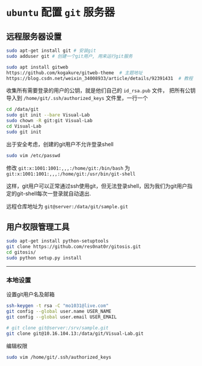 # `ubuntu` 配置 `git` 服务器

## 远程服务器设置

```bash
sudo apt-get install git # 安装git
sudo adduser git # 创建一个git用户, 用来运行git服务

sudo apt install gitweb
https://github.com/kogakure/gitweb-theme  # 主题地址
https://blog.csdn.net/weixin_34008933/article/details/92391431  # 教程
```

收集所有需要登录的用户的公钥，就是他们自己的 `id_rsa.pub` 文件，
把所有公钥导入到 `/home/git/.ssh/authorized_keys` 文件里，一行一个

```bash
cd /data/git
sudo git init --bare Visual-Lab
sudo chown -R git:git Visual-Lab
cd Visual-Lab
sudo git init
```

出于安全考虑，创建的git用户不允许登录shell

```bash
sudo vim /etc/passwd
```

修改 `git:x:1001:1001:,,,:/home/git:/bin/bash`
为 `git:x:1001:1001:,,,:/home/git:/usr/bin/git-shell`

这样，git用户可以正常通过ssh使用git，但无法登录shell，因为我们为git用户指定的git-shell每次一登录就自动退出.

远程仓库地址为 `git@server:/data/git/sample.git`

## 用户权限管理工具

```bash
sudo apt-get install python-setuptools  
git clone https://github.com/res0nat0r/gitosis.git  
cd gitosis/
sudo python setup.py install
```

---

### 本地设置

设置git用户名及邮箱

```bash
ssh-keygen -t rsa -C "mo1031@live.com" 
git config --global user.name USER_NAME
git config --global user.email USER_EMAIL
```

```bash
# git clone git@server:/srv/sample.git
git clone git@10.16.104.13:/data/git/Visual-Lab.git
```

编辑权限

```bash
sudo vim /home/git/.ssh/authorized_keys
```

